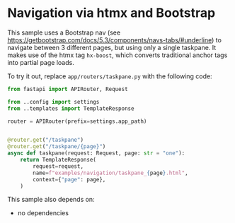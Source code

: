 # Navigation via htmx and Bootstrap

This sample uses a Bootstrap nav (see https://getbootstrap.com/docs/5.3/components/navs-tabs/#underline) to navigate between 3 different pages, but using only a single taskpane. It makes use of the htmx tag `hx-boost`, which converts traditional anchor tags into partial page loads.

To try it out, replace `app/routers/taskpane.py` with the following code:

```python
from fastapi import APIRouter, Request

from ..config import settings
from ..templates import TemplateResponse

router = APIRouter(prefix=settings.app_path)


@router.get("/taskpane")
@router.get("/taskpane/{page}")
async def taskpane(request: Request, page: str = "one"):
    return TemplateResponse(
        request=request,
        name=f"examples/navigation/taskpane_{page}.html",
        context={"page": page},
    )
```

This sample also depends on:

- no dependencies
